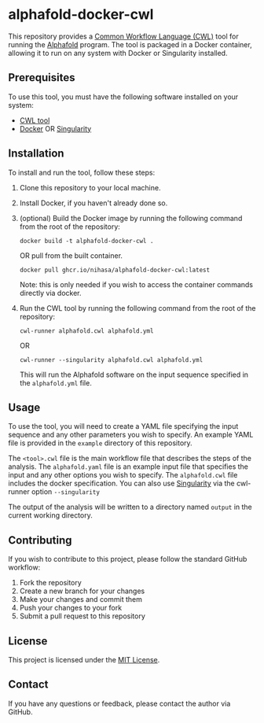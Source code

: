 # alphafold-docker-cwl

This repository provides a [Common Workflow Language (CWL)](https://www.commonwl.org/) tool for running the [Alphafold](https://alphafold.com/) program. The tool is packaged in a Docker container, allowing it to run on any system with Docker or Singularity installed.

## Prerequisites

To use this tool, you must have the following software installed on your system:

- [CWL tool](https://github.com/common-workflow-language/cwltool)
- [Docker](https://www.docker.com/) OR [Singularity](https://sylabs.io/singularity/)

## Installation

To install and run the tool, follow these steps:

1. Clone this repository to your local machine.
2. Install Docker, if you haven't already done so.
3. (optional) Build the Docker image by running the following command from the root of the repository:

    ```
    docker build -t alphafold-docker-cwl .
    ```
    OR pull from the built container.
    ```
    docker pull ghcr.io/nihasa/alphafold-docker-cwl:latest
    ```
   Note: this is only needed if you wish to access the container commands directly via docker.
4. Run the CWL tool by running the following command from the root of the repository:

    ```
    cwl-runner alphafold.cwl alphafold.yml
    ```
    OR
    ```
    cwl-runner --singularity alphafold.cwl alphafold.yml
    ```

   This will run the Alphafold software on the input sequence specified in the `alphafold.yml` file.

## Usage

To use the tool, you will need to create a YAML file specifying the input sequence and any other parameters you wish to specify. An example YAML file is provided in the `example` directory of this repository.

The `<tool>.cwl` file is the main workflow file that describes the steps of the <tool> analysis. The `alphafold.yaml` file is an example input file that specifies the input and any other options you wish to specify. The `alphafold.cwl` file includes the docker specification. You can also use [Singularity](https://sylabs.io/singularity/) via the cwl-runner option `--singularity` 

The output of the analysis will be written to a directory named `output` in the current working directory.

## Contributing

If you wish to contribute to this project, please follow the standard GitHub workflow:

1. Fork the repository
2. Create a new branch for your changes
3. Make your changes and commit them
4. Push your changes to your fork
5. Submit a pull request to this repository

## License

This project is licensed under the [MIT License](https://github.com/Nihasa/tool-docker-cwl/blob/main/LICENSE).

## Contact

If you have any questions or feedback, please contact the author via GitHub.
